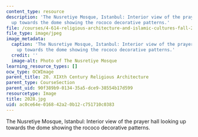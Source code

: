 ```yaml
---
content_type: resource
description: 'The Nusretiye Mosque, Istanbul: Interior view of the prayer hall looking
  up towards the dome showing the rococo decorative patterns.'
file: /courses/4-614-religious-architecture-and-islamic-cultures-fall-2002/ac0ce64e016842a20b12c751710c0383_2028.jpg
file_type: image/jpeg
image_metadata:
  caption: 'The Nusretiye Mosque, Istanbul: Interior view of the prayer hall looking
    up towards the dome showing the rococo decorative patterns.'
  credit: ''
  image-alt: Photo of The Nusretiye Mosque
learning_resource_types: []
ocw_type: OCWImage
parent_title: 20. XIXth Century Religious Architecture
parent_type: CourseSection
parent_uid: 90f389b9-0134-35a5-dce9-38554b17d599
resourcetype: Image
title: 2028.jpg
uid: ac0ce64e-0168-42a2-0b12-c751710c0383
---
```

The Nusretiye Mosque, Istanbul: Interior view of the prayer hall looking up towards the dome showing the rococo decorative patterns.


